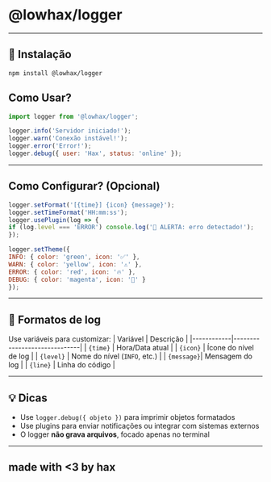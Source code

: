 # @lowhax/logger
---

## 🚀 Instalação

```
npm install @lowhax/logger
```

## Como Usar?

```js
import logger from '@lowhax/logger';

logger.info('Servidor iniciado!');
logger.warn('Conexão instável!');
logger.error('Error!');
logger.debug({ user: 'Hax', status: 'online' });
```

---
## Como Configurar? (Opcional)

```js
logger.setFormat('[{time}] {icon} {message}');
logger.setTimeFormat('HH:mm:ss');
logger.usePlugin(log => {
if (log.level === 'ERROR') console.log('🚨 ALERTA: erro detectado!');
});

logger.setTheme({
INFO: { color: 'green', icon: '✅' },
WARN: { color: 'yellow', icon: '⚠️' },
ERROR: { color: 'red', icon: '🔥' },
DEBUG: { color: 'magenta', icon: '🐞' }
});
```

---

## 📝 Formatos de log
Use variáveis para customizar:
| Variável   | Descrição                    |
|------------|------------------------------|
| `{time}`   | Hora/Data atual              |
| `{icon}`   | Ícone do nível de log        |
| `{level}`  | Nome do nível (`INFO`, etc.) |
| `{message}`| Mensagem do log              |
| `{line}`   | Linha do código              |

---

## 💡 Dicas
- Use `logger.debug({ objeto })` para imprimir objetos formatados  
- Use plugins para enviar notificações ou integrar com sistemas externos  
- O logger **não grava arquivos**, focado apenas no terminal  

---


## made with <3 by hax